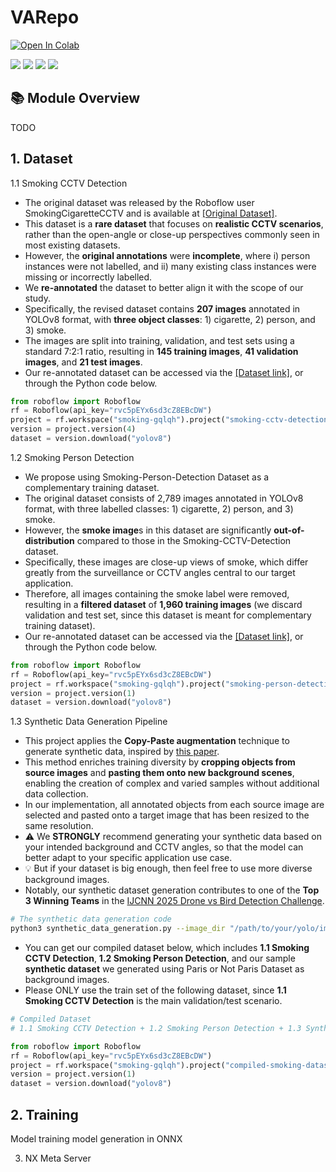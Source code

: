 # VARepo

[![Open In Colab](https://colab.research.google.com/assets/colab-badge.svg)](https://colab.research.google.com/drive/1adLKs0VtXp50P37aBb1ZN4qpXhlA2vYH?usp=sharing)

[![](https://img.shields.io/badge/Windows-11-0078D6?style=flat-square&logo=Windows)](https://www.microsoft.com/en-us/windows/)
[![](https://img.shields.io/badge/Cuda-11.8-6B8E23?style=flat-square&logo=Nvidia)](https://developer.nvidia.com/cuda-11.6-download-archive?target_os=Windows&target_arch=x86_64&target_version=10&target_type=exelocal)
[![](https://img.shields.io/badge/Python-3.13-3776AB?style=flat-square&logo=Python)](https://www.python.org/)
[![](https://img.shields.io/badge/PyTorch-000000?style=flat-square&logo=PyTorch)](https://pytorch.org/)

## 📚 Module Overview

TODO

## 1. Dataset

1.1 Smoking CCTV Detection
- The original dataset was released by the Roboflow user SmokingCigaretteCCTV and is available at [[Original Dataset]](https://universe.roboflow.com/smokingcigarettecctv/smoking-cctv-detection).
- This dataset is a **rare dataset** that focuses on **realistic CCTV scenarios**, rather than the open-angle or close-up perspectives commonly seen in most existing datasets.
- However, the **original annotations** were **incomplete**, where i) person instances were not labelled, and ii) many existing class instances were missing or incorrectly labelled.
- We **re-annotated** the dataset to better align it with the scope of our study.
- Specifically, the revised dataset contains **207 images** annotated in YOLOv8 format, with **three object classes**: 1) cigarette, 2) person, and 3) smoke.
- The images are split into training, validation, and test sets using a standard 7:2:1 ratio, resulting in **145 training images**, **41 validation images**, and **21 test images**. 
- Our re-annotated dataset can be accessed via the [[Dataset link]](https://universe.roboflow.com/smoking-gqlqh/smoking-cctv-detection-x4fjr), or through the Python code below.

```python
from roboflow import Roboflow
rf = Roboflow(api_key="rvc5pEYx6sd3cZ8EBcDW")
project = rf.workspace("smoking-gqlqh").project("smoking-cctv-detection-x4fjr")
version = project.version(4)
dataset = version.download("yolov8")
```

1.2 Smoking Person Detection
- We propose using Smoking-Person-Detection Dataset as a complementary training dataset.
- The original dataset consists of 2,789 images annotated in YOLOv8 format, with three labelled classes: 1) cigarette, 2) person, and 3) smoke.
- However, the **smoke image**s in this dataset are significantly **out-of-distribution** compared to those in the Smoking-CCTV-Detection dataset.
- Specifically, these images are close-up views of smoke, which differ greatly from the surveillance or CCTV angles central to our target application.
- Therefore, all images containing the smoke label were removed, resulting in a **filtered dataset** of **1,960 training images** (we discard validation and test set, since this dataset is meant for complementary training dataset).
- Our re-annotated dataset can be accessed via the [[Dataset link]](https://universe.roboflow.com/smoking-gqlqh/smoking-person-detection-2-ijwga), or through the Python code below. 

```python
from roboflow import Roboflow
rf = Roboflow(api_key="rvc5pEYx6sd3cZ8EBcDW")
project = rf.workspace("smoking-gqlqh").project("smoking-person-detection-2-ijwga")
version = project.version(1)
dataset = version.download("yolov8")
```

1.3 Synthetic Data Generation Pipeline
- This project applies the **Copy-Paste augmentation** technique to generate synthetic data, inspired by [this paper](https://openaccess.thecvf.com/content/CVPR2021/papers/Ghiasi_Simple_Copy-Paste_Is_a_Strong_Data_Augmentation_Method_for_Instance_CVPR_2021_paper.pdf).
- This method enriches training diversity by **cropping objects from source images** and **pasting them onto new background scenes**, enabling the creation of complex and varied samples without additional data collection. 
- In our implementation, all annotated objects from each source image are selected and pasted onto a target image that has been resized to the same resolution.
- ⚠️ We **STRONGLY** recommend generating your synthetic data based on your intended background and CCTV angles, so that the model can better adapt to your specific application use case.
- 💡 But if your dataset is big enough, then feel free to use more diverse background images.
- Notably, our synthetic dataset generation contributes to one of the **Top 3 Winning Teams** in the [IJCNN 2025 Drone vs Bird Detection Challenge](https://github.com/yjwong1999/IJCNN2025-DvB).

```bash
# The synthetic data generation code
python3 synthetic_data_generation.py --image_dir "/path/to/your/yolo/images" --label_dir "/path/to/your/yolo/txt/labels" --bg_dir "/path/to/your/background/images"
```

- You can get our compiled dataset below, which includes **1.1 Smoking CCTV Detection**, **1.2 Smoking Person Detection**, and our sample **synthetic dataset** we generated using Paris or Not Paris Dataset as background images.
- Please ONLY use the train set of the following dataset, since **1.1 Smoking CCTV Detection** is the main validation/test scenario.

```python
# Compiled Dataset
# 1.1 Smoking CCTV Detection + 1.2 Smoking Person Detection + 1.3 Synthetic Dataset Generation

from roboflow import Roboflow
rf = Roboflow(api_key="rvc5pEYx6sd3cZ8EBcDW")
project = rf.workspace("smoking-gqlqh").project("compiled-smoking-dataset-wkc8l")
version = project.version(1)
dataset = version.download("yolov8")
```

## 2. Training

Model training
model generation in ONNX


3. NX Meta Server
